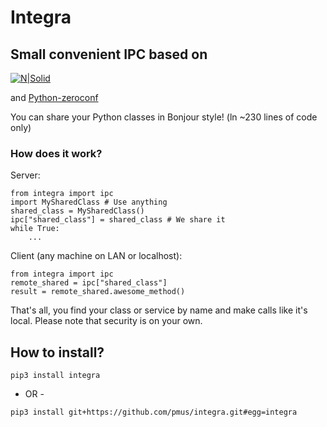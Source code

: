 # Integra
## Small convenient IPC based on

[![N|Solid](https://zeromq.org/images/logo.gif)](https://zeromq.org/)

and [Python-zeroconf](https://python-zeroconf.readthedocs.io/en/latest/)

You can share your Python classes in Bonjour style!
(ln ~230 lines of code only)

### How does it work?

Server:
```
from integra import ipc
import MySharedClass # Use anything
shared_class = MySharedClass()
ipc["shared_class"] = shared_class # We share it
while True:
    ...
```

Client (any machine on LAN or localhost):
```
from integra import ipc
remote_shared = ipc["shared_class"]
result = remote_shared.awesome_method()
```
That's all, you find your class or service by name and make calls like it's local.
Please note that security is on your own.

## How to install?
```
pip3 install integra
```
- OR -
```
pip3 install git+https://github.com/pmus/integra.git#egg=integra
```
